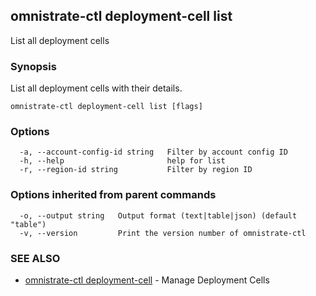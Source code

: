 ## omnistrate-ctl deployment-cell list

List all deployment cells

### Synopsis

List all deployment cells with their details.

```
omnistrate-ctl deployment-cell list [flags]
```

### Options

```
  -a, --account-config-id string   Filter by account config ID
  -h, --help                       help for list
  -r, --region-id string           Filter by region ID
```

### Options inherited from parent commands

```
  -o, --output string   Output format (text|table|json) (default "table")
  -v, --version         Print the version number of omnistrate-ctl
```

### SEE ALSO

- [omnistrate-ctl deployment-cell](omnistrate-ctl_deployment-cell.md) - Manage Deployment Cells
